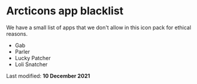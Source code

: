 # Arcticons app blacklist

We have a small list of apps that we don't allow in this icon pack for ethical reasons.

- Gab
- Parler
- Lucky Patcher
- Loli Snatcher

Last modified:
**10 December 2021**
